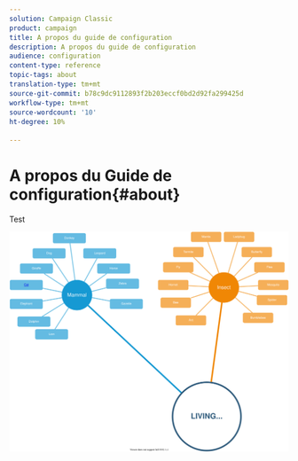 ```yaml
---
solution: Campaign Classic
product: campaign
title: A propos du guide de configuration
description: A propos du guide de configuration
audience: configuration
content-type: reference
topic-tags: about
translation-type: tm+mt
source-git-commit: b78c9dc9112893f2b203eccf0bd2d92fa299425d
workflow-type: tm+mt
source-wordcount: '10'
ht-degree: 10%

---
```



# A propos du Guide de configuration{#about}

Test

![](assets/testsvg.svg)

